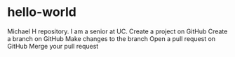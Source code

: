 # hello-world
Michael H repository.
I am a senior at UC.
Create a project on GitHub
 Create a branch on GitHub
 Make changes to the branch
 Open a pull request on GitHub
 Merge your pull request
